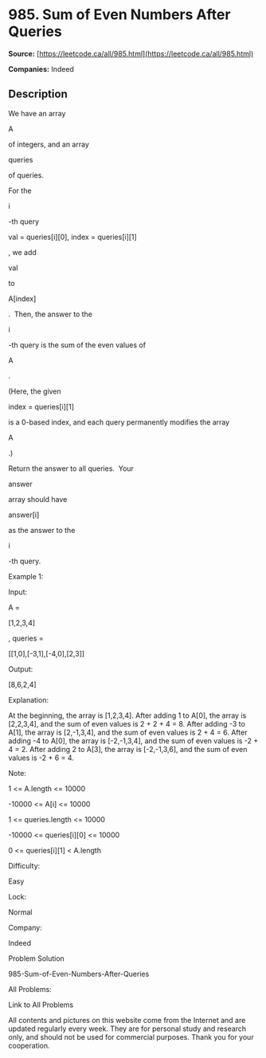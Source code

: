 # 985. Sum of Even Numbers After Queries

**Source:** [https://leetcode.ca/all/985.html](https://leetcode.ca/all/985.html)

**Companies:** Indeed

## Description

We have an array

A

of integers, and an array

queries

of
        queries.

For the

i

-th query

val = queries[i][0], index =
        queries[i][1]

, we add

val

to

A[index]

. 
        Then, the answer to the

i

-th query is the sum of the even values of

A

.

(Here, the given

index = queries[i][1]

is a 0-based index, and each query
        permanently modifies the array

A

.)

Return the answer to all queries.  Your

answer

array should
        have

answer[i]

as the answer to the

i

-th query.

Example 1:

Input:

A =

[1,2,3,4]

, queries =

[[1,0],[-3,1],[-4,0],[2,3]]

Output:

[8,6,2,4]

Explanation:

At the beginning, the array is [1,2,3,4].
After adding 1 to A[0], the array is [2,2,3,4], and the sum of even values is 2 + 2 + 4 = 8.
After adding -3 to A[1], the array is [2,-1,3,4], and the sum of even values is 2 + 4 = 6.
After adding -4 to A[0], the array is [-2,-1,3,4], and the sum of even values is -2 + 4 = 2.
After adding 2 to A[3], the array is [-2,-1,3,6], and the sum of even values is -2 + 6 = 4.

Note:

1 <= A.length <= 10000

-10000 <= A[i] <= 10000

1 <= queries.length <= 10000

-10000 <= queries[i][0] <= 10000

0 <= queries[i][1] < A.length

Difficulty:

Easy

Lock:

Normal

Company:

Indeed

Problem Solution

985-Sum-of-Even-Numbers-After-Queries

All Problems:

Link to All Problems

All contents and pictures on this website come from the Internet and are updated regularly every week. They are for personal study and research only, and should not be used for commercial purposes. Thank you for your cooperation.

